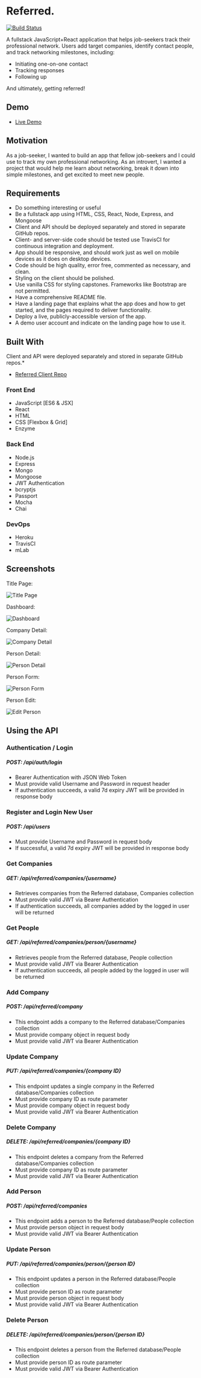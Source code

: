 # Referred.

[![Build Status](https://travis-ci.org/jennifer/referred-client.svg?branch=master)](https://travis-ci.org/jennifer/referred-client)

A fullstack JavaScript+React application that helps job-seekers track their professional network. Users add target companies, identify contact people, and track networking milestones, including:
* Initiating one-on-one contact
* Tracking responses
* Following up

And ultimately, getting referred!

## Demo

- [Live Demo](https://referred-app.herokuapp.com/)

## Motivation

As a job-seeker, I wanted to build an app that fellow job-seekers and I could use to track my own professional networking. As an introvert, I wanted a project that would help me learn about networking, break it down into simple milestones, and get excited to meet new people.

## Requirements
* Do something interesting or useful
* Be a fullstack app using HTML, CSS, React, Node, Express, and Mongoose
* Client and API should be deployed separately and stored in separate GitHub repos. 
* Client- and server-side code should be tested use TravisCI for continuous integration and deployment.
* App should be responsive, and should work just as well on mobile devices as it does on desktop devices.
* Code should be high quality, error free, commented as necessary, and clean.
* Styling on the client should be polished.
* Use vanilla CSS for styling capstones. Frameworks like Bootstrap are not permitted. 
* Have a comprehensive README file.
* Have a landing page that explains what the app does and how to get started, and the pages required to deliver functionality.
* Deploy a live, publicly-accessible version of the app.
* A demo user account and indicate on the landing page how to use it.

## Built With
Client and API were deployed separately and stored in separate GitHub repos.* 
- [Referred Client Repo](https://github.com/jennifer/referred-client)

### Front End
* JavaScript [ES6 & JSX]
* React
* HTML
* CSS [Flexbox & Grid]
* Enzyme

### Back End
* Node.js
* Express
* Mongo
* Mongoose
* JWT Authentication
* bcryptjs
* Passport
* Mocha
* Chai

### DevOps
* Heroku
* TravisCI
* mLab

## Screenshots

Title Page:

![Title Page](https://i.imgur.com/oolPOy4.jpg)

Dashboard:

![Dashboard](https://i.imgur.com/JY1LZPT.jpg)

Company Detail:

![Company Detail](https://i.imgur.com/1ERq0ZQ.jpg)

Person Detail:

![Person Detail](https://i.imgur.com/YEEBQEY.jpg)

Person Form:

![Person Form](https://i.imgur.com/OuwpfdQ.jpg)

Person Edit:

![Edit Person](https://i.imgur.com/eAFAIQm.jpg)


## Using the API

### Authentication / Login
##### POST: /api/auth/login

* Bearer Authentication with JSON Web Token
* Must provide valid Username and Password in request header
* If authentication succeeds, a valid 7d expiry JWT will be provided in response body

### Register and Login New User
##### POST: /api/users 

* Must provide Username and Password in request body
* If successful, a valid 7d expiry JWT will be provided in response body

### Get Companies
##### GET: /api/referred/companies/{username}

* Retrieves companies from the Referred database, Companies collection
* Must provide valid JWT via Bearer Authentication
* If authentication succeeds, all companies added by the logged in user will be returned

### Get People
##### GET: /api/referred/companies/person/{username}

* Retrieves people from the Referred database, People collection
* Must provide valid JWT via Bearer Authentication
* If authentication succeeds, all people added by the logged in user will be returned

### Add Company
##### POST: /api/referred/company

* This endpoint adds a company to the Referred database/Companies collection
* Must provide company object in request body
* Must provide valid JWT via Bearer Authentication

### Update Company
##### PUT: /api/referred/companies/{company ID}

* This endpoint updates a single company in the Referred database/Companies collection
* Must provide company ID as route parameter
* Must provide company object in request body
* Must provide valid JWT via Bearer Authentication

### Delete Company
##### DELETE: /api/referred/companies/{company ID}

* This endpoint deletes a company from the Referred database/Companies collection
* Must provide company ID as route parameter
* Must provide valid JWT via Bearer Authentication

### Add Person
##### POST: /api/referred/companies

* This endpoint adds a person to the Referred database/People collection
* Must provide person object in request body
* Must provide valid JWT via Bearer Authentication

### Update Person
##### PUT: /api/referred/companies/person/{person ID}

* This endpoint updates a person in the Referred database/People collection
* Must provide person ID as route parameter
* Must provide person object in request body
* Must provide valid JWT via Bearer Authentication

### Delete Person
##### DELETE: /api/referred/companies/person/{person ID}

* This endpoint deletes a person from the Referred database/People collection
* Must provide person ID as route parameter
* Must provide valid JWT via Bearer Authentication